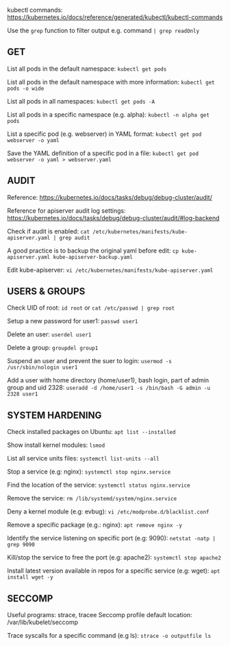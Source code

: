 kubectl commands: https://kubernetes.io/docs/reference/generated/kubectl/kubectl-commands

Use the `grep` function to filter output e.g. command `| grep readOnly`

## GET

List all pods in the default namespace: `kubectl get pods`

List all pods in the default namespace with more information: `kubectl get pods -o wide`

List all pods in all namespaces: `kubectl get pods -A`

List all pods in a specific namespace (e.g. alpha): `kubectl -n alpha get pods`

List a specific pod (e.g. webserver) in YAML format: `kubectl get pod webserver -o yaml`

Save the YAML definition of a specific pod in a file: `kubectl get pod webserver -o yaml > webserver.yaml`

## AUDIT

Reference: https://kubernetes.io/docs/tasks/debug/debug-cluster/audit/

Reference for apiserver audit log settings: https://kubernetes.io/docs/tasks/debug/debug-cluster/audit/#log-backend

Check if audit is enabled: `cat /etc/kubernetes/manifests/kube-apiserver.yaml | grep audit`

A good practice is to backup the original yaml before edit: `cp kube-apiserver.yaml kube-apiserver-backup.yaml`

Edit kube-apiserver: `vi /etc/kubernetes/manifests/kube-apiserver.yaml`

## USERS & GROUPS

Check UID of root: `id root` or `cat /etc/passwd | grep root`

Setup a new password for user1: `passwd user1`

Delete an user: `userdel user1`

Delete a group: `groupdel group1`

Suspend an user and prevent the suer to login: `usermod -s /usr/sbin/nologin user1`

Add a user with home directory (home/user1), bash login, part of admin group and uid 2328:
`useradd -d /home/user1 -s /bin/bash -G admin -u 2328 user1`

## SYSTEM HARDENING

Check installed packages on Ubuntu: `apt list --installed`

Show install kernel modules: `lsmod`

List all service units files: `systemctl list-units --all`

Stop a service (e.g: nginx): `systemctl stop nginx.service`

Find the location of the service: `systemctl status nginx.service`

Remove the service: `rm /lib/systemd/system/nginx.service`

Deny a kernel module (e.g: evbug): `vi /etc/modprobe.d/blacklist.conf`

Remove a specific package (e.g.: nginx): `apt remove nginx -y`

Identify the service listening on specific port (e.g: 9090): `netstat -natp | grep 9090`

Kill/stop the service to free the port (e.g: apache2): `systemctl stop apache2`

Install latest version available in repos for a specific service (e.g: wget): `apt install wget -y`

## SECCOMP

Useful programs: strace, tracee
Seccomp profile default location: /var/lib/kubelet/seccomp

Trace syscalls for a specific command (e.g ls): `strace -o outputfile ls`


